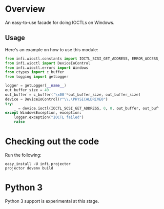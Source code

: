 Overview
========

An easy-to-use facade for doing IOCTLs on Windows.

Usage
-----

Here's an example on how to use this module:

```python
from infi.wioctl.constants import IOCTL_SCSI_GET_ADDRESS, ERROR_ACCESS_DENIED
from infi.wioctl import DeviceIoControl
from infi.wioctl.errors import Windows
from ctypes import c_buffer
from logging import getLogger

logger = getLogger(__name__)
out_buffer_size = 40
out_buffer = c_buffer('\x00'*out_buffer_size, out_buffer_size)
device = DeviceIoControl(r"\\.\PHYSICALDRIVE0")
try:
    _ = device.ioctl(IOCTL_SCSI_GET_ADDRESS, 0, 0, out_buffer, out_buffer_size)
except WindowsException, exception:
    logger.exception("IOCTL failed")
    raise
```

Checking out the code
=====================

Run the following:

    easy_install -U infi.projector
    projector devenv build

Python 3
========

Python 3 support is experimental at this stage.
